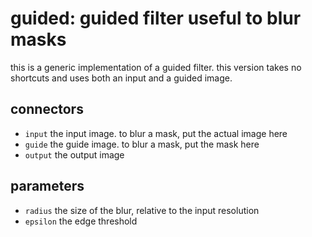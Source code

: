 # guided: guided filter useful to blur masks

this is a generic implementation of a guided filter.
this version takes no shortcuts and uses both an input and a guided
image.

## connectors

* `input` the input image. to blur a mask, put the actual image here
* `guide` the guide image. to blur a mask, put the mask here
* `output` the output image


## parameters

* `radius` the size of the blur, relative to the input resolution
* `epsilon` the edge threshold

